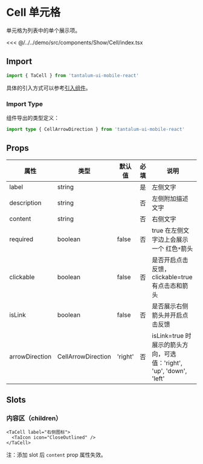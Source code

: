 # Cell 单元格

单元格为列表中的单个展示项。

<CodeDemo name="Cell">

<<< @/../../demo/src/components/Show/Cell/index.tsx

</CodeDemo>

## Import

```js
import { TaCell } from 'tantalum-ui-mobile-react'
```

具体的引入方式可以参考[引入组件](../guide/import.md)。

### Import Type

组件导出的类型定义：

```ts
import type { CellArrowDirection } from 'tantalum-ui-mobile-react'
```

## Props

| 属性           | 类型               | 默认值  | 必填 | 说明                                                                |
| -------------- | ------------------ | ------- | ---- | ------------------------------------------------------------------- |
| label          | string             |         | 是   | 左侧文字                                                            |
| description    | string             |         | 否   | 左侧附加描述文字                                                    |
| content        | string             |         | 否   | 右侧文字                                                            |
| required       | boolean            | false   | 否   | true 在左侧文字边上会展示一个 红色`*`箭头                           |
| clickable      | boolean            | false   | 否   | 是否开启点击反馈，clickable=true 有点击态和箭头                     |
| isLink         | boolean            | false   | 否   | 是否展示右侧箭头并开启点击反馈                                      |
| arrowDirection | CellArrowDirection | 'right' | 否   | isLink=true 时展示的箭头方向，可选值：'right', 'up', 'down', 'left' |

## Slots

### 内容区（children）

```tsx
<TaCell label="右侧图标">
  <TaIcon icon="CloseOutlined" />
</TaCell>
```

注：添加 slot 后 `content` prop 属性失效。
